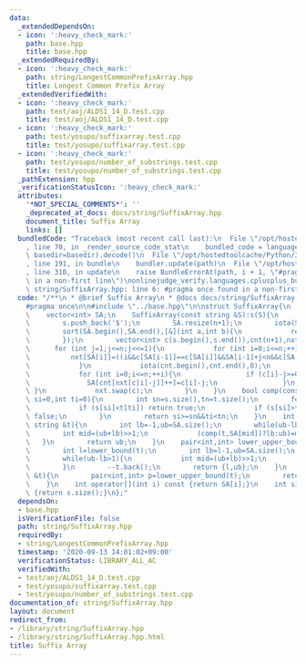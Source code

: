 ```yaml
---
data:
  _extendedDependsOn:
  - icon: ':heavy_check_mark:'
    path: base.hpp
    title: base.hpp
  _extendedRequiredBy:
  - icon: ':heavy_check_mark:'
    path: string/LongestCommonPrefixArray.hpp
    title: Longest Common Prefix Array
  _extendedVerifiedWith:
  - icon: ':heavy_check_mark:'
    path: test/aoj/ALDS1_14_D.test.cpp
    title: test/aoj/ALDS1_14_D.test.cpp
  - icon: ':heavy_check_mark:'
    path: test/yosupo/suffixarray.test.cpp
    title: test/yosupo/suffixarray.test.cpp
  - icon: ':heavy_check_mark:'
    path: test/yosupo/number_of_substrings.test.cpp
    title: test/yosupo/number_of_substrings.test.cpp
  _pathExtension: hpp
  _verificationStatusIcon: ':heavy_check_mark:'
  attributes:
    '*NOT_SPECIAL_COMMENTS*': ''
    _deprecated_at_docs: docs/string/SuffixArray.hpp
    document_title: Suffix Array
    links: []
  bundledCode: "Traceback (most recent call last):\n  File \"/opt/hostedtoolcache/Python/3.8.5/x64/lib/python3.8/site-packages/onlinejudge_verify/documentation/build.py\"\
    , line 70, in _render_source_code_stat\n    bundled_code = language.bundle(stat.path,\
    \ basedir=basedir).decode()\n  File \"/opt/hostedtoolcache/Python/3.8.5/x64/lib/python3.8/site-packages/onlinejudge_verify/languages/cplusplus.py\"\
    , line 191, in bundle\n    bundler.update(path)\n  File \"/opt/hostedtoolcache/Python/3.8.5/x64/lib/python3.8/site-packages/onlinejudge_verify/languages/cplusplus_bundle.py\"\
    , line 310, in update\n    raise BundleErrorAt(path, i + 1, \"#pragma once found\
    \ in a non-first line\")\nonlinejudge_verify.languages.cplusplus_bundle.BundleErrorAt:\
    \ string/SuffixArray.hpp: line 6: #pragma once found in a non-first line\n"
  code: "/**\n * @brief Suffix Array\n * @docs docs/string/SuffixArray.hpp\n */\n\n\
    #pragma once\n\n#include \"../base.hpp\"\n\nstruct SuffixArray{\n    string s;\n\
    \    vector<int> SA;\n    SuffixArray(const string &S):s(S){\n        int n=s.size();\n\
    \        s.push_back('$');\n        SA.resize(n+1);\n        iota(SA.begin(),SA.end(),0);\n\
    \        sort(SA.begin(),SA.end(),[&](int a,int b){\n            return s[a]==s[b]?a>b:s[a]<s[b];\n\
    \        });\n        vector<int> c(s.begin(),s.end()),cnt(n+1),nxt(n+1);\n  \
    \      for (int j=1;j<=n;j<<=1){\n            for (int i=0;i<=n;++i){\n      \
    \          nxt[SA[i]]=((i&&c[SA[i-1]]==c[SA[i]]&&SA[i-1]+j<n&&c[SA[i-1]+j/2]==c[SA[i]+j/2])?nxt[SA[i-1]]:i);\n\
    \            }\n            iota(cnt.begin(),cnt.end(),0);\n            copy(SA.begin(),SA.end(),c.begin());\n\
    \            for (int i=0;i<=n;++i){\n                if (c[i]-j>=0){\n      \
    \              SA[cnt[nxt[c[i]-j]]++]=c[i]-j;\n                }\n           \
    \ }\n            nxt.swap(c);\n        }\n    }\n    bool comp(const string &t,int\
    \ si=0,int ti=0){\n        int sn=s.size(),tn=t.size();\n        for (;si<sn&&ti<tn;++si,++ti){\n\
    \            if (s[si]<t[ti]) return true;\n            if (s[si]>t[ti]) return\
    \ false;\n        }\n        return si>=sn&&ti<tn;\n    }\n    int lower_bound(const\
    \ string &t){\n        int lb=-1,ub=SA.size();\n        while(ub-lb>1){\n    \
    \        int mid=(ub+lb)>>1;\n            (comp(t,SA[mid])?lb:ub)=mid;\n     \
    \   }\n        return ub;\n    }\n    pair<int,int> lower_upper_bound(string &t){\n\
    \        int l=lower_bound(t);\n        int lb=l-1,ub=SA.size();\n        ++t.back();\n\
    \        while(ub-lb>1){\n            int mid=(ub+lb)>>1;\n            (comp(t,SA[mid])?lb:ub)=mid;\n\
    \        }\n        --t.back();\n        return {l,ub};\n    }\n    int count(string\
    \ &t){\n        pair<int,int> p=lower_upper_bound(t);\n        return p.second-p.first;\n\
    \    }\n    int operator[](int i) const {return SA[i];}\n    int size() const\
    \ {return s.size();}\n};"
  dependsOn:
  - base.hpp
  isVerificationFile: false
  path: string/SuffixArray.hpp
  requiredBy:
  - string/LongestCommonPrefixArray.hpp
  timestamp: '2020-09-13 14:01:02+09:00'
  verificationStatus: LIBRARY_ALL_AC
  verifiedWith:
  - test/aoj/ALDS1_14_D.test.cpp
  - test/yosupo/suffixarray.test.cpp
  - test/yosupo/number_of_substrings.test.cpp
documentation_of: string/SuffixArray.hpp
layout: document
redirect_from:
- /library/string/SuffixArray.hpp
- /library/string/SuffixArray.hpp.html
title: Suffix Array
---
```

